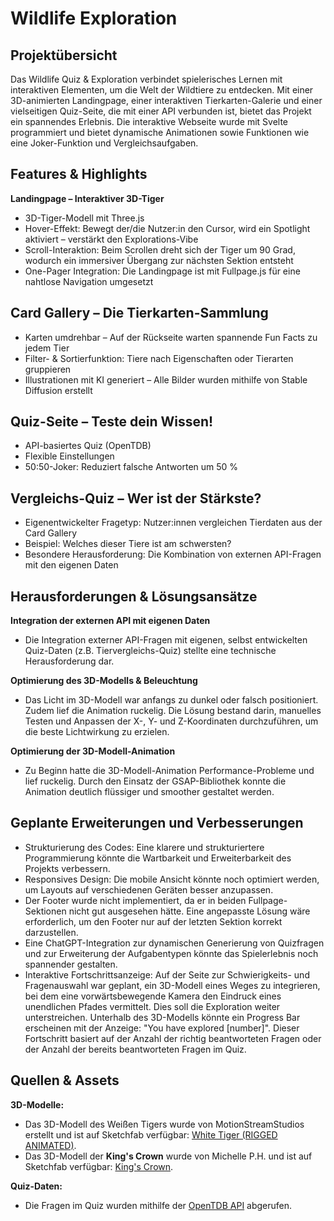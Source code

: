 # Wildlife Exploration

## Projektübersicht

Das Wildlife Quiz & Exploration verbindet spielerisches Lernen mit interaktiven Elementen, um die Welt der Wildtiere zu entdecken. Mit einer 3D-animierten Landingpage, einer interaktiven Tierkarten-Galerie und einer vielseitigen Quiz-Seite, die mit einer API verbunden ist, bietet das Projekt ein spannendes Erlebnis. Die interaktive Webseite wurde mit Svelte programmiert und bietet dynamische Animationen sowie Funktionen wie eine Joker-Funktion und Vergleichsaufgaben.

## Features & Highlights
**Landingpage – Interaktiver 3D-Tiger**

- 3D-Tiger-Modell mit Three.js
- Hover-Effekt: Bewegt der/die Nutzer:in den Cursor, wird ein Spotlight aktiviert – verstärkt den Explorations-Vibe
- Scroll-Interaktion: Beim Scrollen dreht sich der Tiger um 90 Grad, wodurch ein immersiver Übergang zur nächsten Sektion entsteht
- One-Pager Integration: Die Landingpage ist mit Fullpage.js für eine nahtlose Navigation umgesetzt

## Card Gallery – Die Tierkarten-Sammlung

- Karten umdrehbar – Auf der Rückseite warten spannende Fun Facts zu jedem Tier
- Filter- & Sortierfunktion: Tiere nach Eigenschaften oder Tierarten gruppieren
- Illustrationen mit KI generiert – Alle Bilder wurden mithilfe von Stable Diffusion erstellt

## Quiz-Seite – Teste dein Wissen!

- API-basiertes Quiz (OpenTDB)
- Flexible Einstellungen
- 50:50-Joker: Reduziert falsche Antworten um 50 %

## Vergleichs-Quiz – Wer ist der Stärkste?
- Eigenentwickelter Fragetyp: Nutzer:innen vergleichen Tierdaten aus der Card Gallery
- Beispiel: Welches dieser Tiere ist am schwersten?
- Besondere Herausforderung: Die Kombination von externen API-Fragen mit den eigenen Daten


## Herausforderungen & Lösungsansätze
**Integration der externen API mit eigenen Daten**

- Die Integration externer API-Fragen mit eigenen, selbst entwickelten Quiz-Daten (z.B. Tiervergleichs-Quiz) stellte eine technische Herausforderung dar.

**Optimierung des 3D-Modells & Beleuchtung**

- Das Licht im 3D-Modell war anfangs zu dunkel oder falsch positioniert. Zudem lief die Animation ruckelig. Die Lösung bestand darin, manuelles Testen und Anpassen der X-, Y- und Z-Koordinaten durchzuführen, um die beste Lichtwirkung zu erzielen. 

**Optimierung der 3D-Modell-Animation**

- Zu Beginn hatte die 3D-Modell-Animation Performance-Probleme und lief ruckelig. Durch den Einsatz der GSAP-Bibliothek konnte die Animation deutlich flüssiger und smoother gestaltet werden.


## Geplante Erweiterungen und Verbesserungen
- Strukturierung des Codes: Eine klarere und strukturiertere Programmierung könnte die Wartbarkeit und Erweiterbarkeit des Projekts verbessern.
- Responsives Design: Die mobile Ansicht könnte noch optimiert werden, um Layouts auf verschiedenen Geräten besser anzupassen.
- Der Footer wurde nicht implementiert, da er in beiden Fullpage-Sektionen nicht gut ausgesehen hätte. Eine angepasste Lösung wäre erforderlich, um den Footer nur auf der letzten Sektion korrekt darzustellen.
- Eine ChatGPT-Integration zur dynamischen Generierung von Quizfragen und zur Erweiterung der Aufgabentypen könnte das Spielerlebnis noch spannender gestalten.
- Interaktive Fortschrittsanzeige: Auf der Seite zur Schwierigkeits- und Fragenauswahl war geplant, ein 3D-Modell eines Weges zu integrieren, bei dem eine vorwärtsbewegende Kamera den Eindruck eines unendlichen Pfades vermittelt. Dies soll die Exploration weiter unterstreichen. Unterhalb des 3D-Modells könnte ein Progress Bar erscheinen mit der Anzeige: "You have explored [number]". Dieser Fortschritt basiert auf der Anzahl der richtig beantworteten Fragen oder der Anzahl der bereits beantworteten Fragen im Quiz.


## Quellen & Assets

**3D-Modelle:**

- Das 3D-Modell des Weißen Tigers wurde von MotionStreamStudios erstellt und ist auf Sketchfab verfügbar: [White Tiger (RIGGED ANIMATED)](https://skfb.ly/oIUBX).
- Das 3D-Modell der **King's Crown** wurde von Michelle P.H. und ist auf Sketchfab verfügbar: [King's Crown](https://skfb.ly/oDvAZ).

**Quiz-Daten:**

- Die Fragen im Quiz wurden mithilfe der [OpenTDB API](https://opentdb.com/api_config.php) abgerufen.

